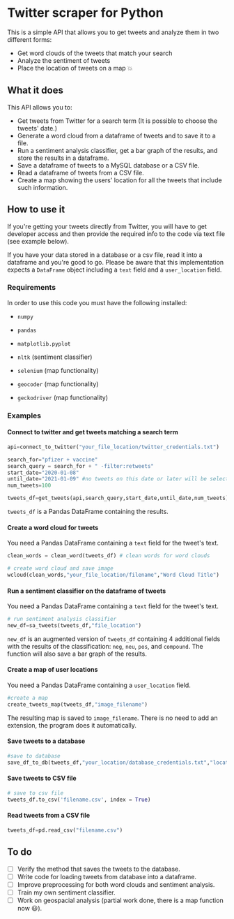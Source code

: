 # Twitter scraper for Python
This is a simple API that allows you to get tweets and analyze them in two different forms:

* Get word clouds of the tweets that match your search
* Analyze the sentiment of tweets
* Place the location of tweets on a map :boom:


## What it does
This API allows you to:

* Get tweets from Twitter for a search term (It is possible to choose the tweets' date.)
* Generate a word cloud from a dataframe of tweets and to save it to a file.
* Run a sentiment analysis classifier, get a bar graph of the results, and store the results in a dataframe.
* Save a dataframe of tweets to a MySQL database or a CSV file.
* Read a dataframe of tweets from a CSV file.
* Create a map showing the users' location for all the tweets that include such information.


## How to use it
If you're getting your tweets directly from Twitter, you will have to get developer access and then provide the required info to the code via text file (see example below).

If you have your data stored in a database or a csv file, read it into a dataframe and you're good to go. Please be aware that this implementation expects a `DataFrame` object including a `text` field and a `user_location` field.
### Requirements
In order to use this code you must have the following installed:
* `numpy`
* `pandas`
* `matplotlib.pyplot`

* `nltk` (sentiment classifier)

* `selenium` (map functionality)
* `geocoder` (map functionality)
* `geckodriver` (map functionality)


### Examples

#### Connect to twitter and get tweets matching a search term

```python
api=connect_to_twitter("your_file_location/twitter_credentials.txt")

search_for="pfizer + vaccine"
search_query = search_for + " -filter:retweets"
start_date="2020-01-08"
until_date="2021-01-09" #no tweets on this date or later will be selected
num_tweets=100

tweets_df=get_tweets(api,search_query,start_date,until_date,num_tweets)

```
`tweets_df` is a Pandas DataFrame containing the results.

#### Create a word cloud for tweets
You need a Pandas DataFrame containing a `text` field for the tweet's text.
```python
clean_words = clean_word(tweets_df) # clean words for word clouds

# create word cloud and save image
wcloud(clean_words,"your_file_location/filename","Word Cloud Title")
```
#### Run a sentiment classifier on the dataframe of tweets
You need a Pandas DataFrame containing a `text` field for the tweet's text.
```python
# run sentiment analysis classifier
new_df=sa_tweets(tweets_df,"file_location")
```
`new_df` is an augmented version of `tweets_df` containing 4 additional fields with the results of the classification: `neg`, `neu`, `pos`, and `compound`. The function will also save a bar graph of the results.
#### Create a map of user locations
You need a Pandas DataFrame containing a `user_location` field.
```python
#create a map
create_tweets_map(tweets_df,"image_filename")
```
The resulting map is saved to `image_filename`. There is no need to add an extension, the program does it automatically.
#### Save tweets to a database
```python
#save to database
save_df_to_db(tweets_df,"your_location/database_credentials.txt","location/filename")
```
#### Save tweets to CSV file
```python
# save to csv file
tweets_df.to_csv('filename.csv', index = True)
```
#### Read tweets from a CSV file
```python
tweets_df=pd.read_csv("filename.csv")
```

## To do
- [ ]	Verify the method that saves the tweets to the database.
- [ ]	Write code for loading tweets from database into a dataframe. 
- [ ]	Improve preprocessing for both word clouds and sentiment analysis.
- [ ]	Train my own sentiment classifier.
- [ ]	Work on geospacial analysis (partial work done, there is a map function now :smiley:).
